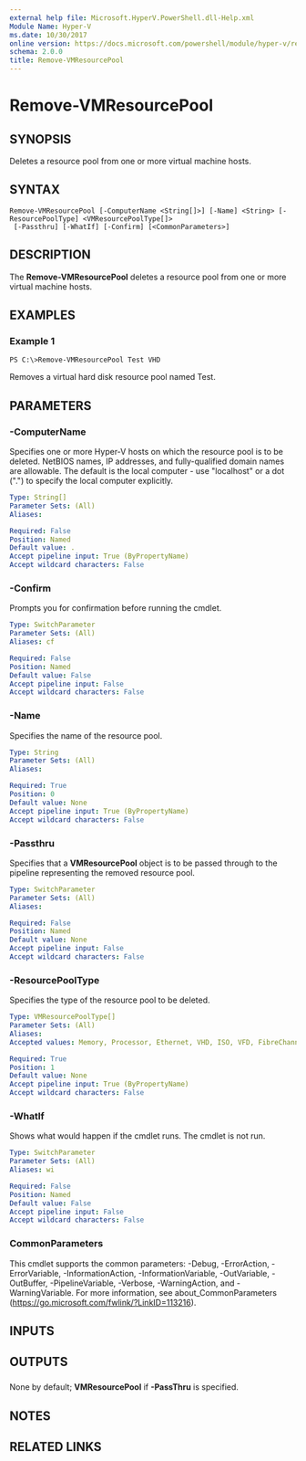 ```yaml
---
external help file: Microsoft.HyperV.PowerShell.dll-Help.xml
Module Name: Hyper-V
ms.date: 10/30/2017
online version: https://docs.microsoft.com/powershell/module/hyper-v/remove-vmresourcepool?view=windowsserver2012r2-ps&wt.mc_id=ps-gethelp
schema: 2.0.0
title: Remove-VMResourcePool
---
```


# Remove-VMResourcePool

## SYNOPSIS
Deletes a resource pool from one or more virtual machine hosts.

## SYNTAX

```
Remove-VMResourcePool [-ComputerName <String[]>] [-Name] <String> [-ResourcePoolType] <VMResourcePoolType[]>
 [-Passthru] [-WhatIf] [-Confirm] [<CommonParameters>]
```

## DESCRIPTION
The **Remove-VMResourcePool** deletes a resource pool from one or more virtual machine hosts.

## EXAMPLES

### Example 1
```
PS C:\>Remove-VMResourcePool Test VHD
```

Removes a virtual hard disk resource pool named Test.

## PARAMETERS

### -ComputerName
Specifies one or more Hyper-V hosts on which the resource pool is to be deleted.
NetBIOS names, IP addresses, and fully-qualified domain names are allowable.
The default is the local computer - use "localhost" or a dot (".") to specify the local computer explicitly.

```yaml
Type: String[]
Parameter Sets: (All)
Aliases: 

Required: False
Position: Named
Default value: .
Accept pipeline input: True (ByPropertyName)
Accept wildcard characters: False
```

### -Confirm
Prompts you for confirmation before running the cmdlet.

```yaml
Type: SwitchParameter
Parameter Sets: (All)
Aliases: cf

Required: False
Position: Named
Default value: False
Accept pipeline input: False
Accept wildcard characters: False
```

### -Name
Specifies the name of the resource pool.

```yaml
Type: String
Parameter Sets: (All)
Aliases: 

Required: True
Position: 0
Default value: None
Accept pipeline input: True (ByPropertyName)
Accept wildcard characters: False
```

### -Passthru
Specifies that a **VMResourcePool** object is to be passed through to the pipeline representing the removed resource pool.

```yaml
Type: SwitchParameter
Parameter Sets: (All)
Aliases: 

Required: False
Position: Named
Default value: None
Accept pipeline input: False
Accept wildcard characters: False
```

### -ResourcePoolType
Specifies the type of the resource pool to be deleted.

```yaml
Type: VMResourcePoolType[]
Parameter Sets: (All)
Aliases: 
Accepted values: Memory, Processor, Ethernet, VHD, ISO, VFD, FibreChannelPort, FibreChannelConnection

Required: True
Position: 1
Default value: None
Accept pipeline input: True (ByPropertyName)
Accept wildcard characters: False
```

### -WhatIf
Shows what would happen if the cmdlet runs.
The cmdlet is not run.

```yaml
Type: SwitchParameter
Parameter Sets: (All)
Aliases: wi

Required: False
Position: Named
Default value: False
Accept pipeline input: False
Accept wildcard characters: False
```

### CommonParameters
This cmdlet supports the common parameters: -Debug, -ErrorAction, -ErrorVariable, -InformationAction, -InformationVariable, -OutVariable, -OutBuffer, -PipelineVariable, -Verbose, -WarningAction, and -WarningVariable. For more information, see about_CommonParameters (https://go.microsoft.com/fwlink/?LinkID=113216).

## INPUTS

## OUTPUTS

###  
None by default; **VMResourcePool** if **-PassThru** is specified.

## NOTES

## RELATED LINKS

